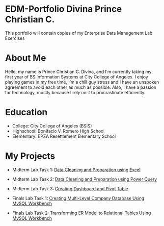 # EDM-Portfolio Divina Prince Christian C.
This portfolio will contain copies of my Enterprise Data Management Lab Exercises
# About Me
Hello, my name is Prince Christian C. Divina, and I'm currently taking my first year of BS Information Systems at City College of Angeles. I enjoy playing games in my free time, I’m a chill guy stress and I have an unspoken agreement to avoid each other as much as possible. Also, I have a passion for technology, mostly because I rely on it to procrastinate efficiently.
# Education
- College: City College of Angeles (BSIS)
- Highschool: Bonifacio V. Romero High School
- Elementary: EPZA Resettlement Elementary School
  
# My Projects
- Midterm Lab Task 1: [Data Cleaning and Preparation using Excel](https://princeeee26.github.io/Midterm-Lab-Task-1-Data-Cleaning-and-Preparation-using-Excel/)
  
- Midterm Lab Task 2: [Data Cleaning and Preparation using Power Query](https://princeeee26.github.io/Midterm-Lab-Task-2-Data-Cleaning-and-Preparation-using-Power-Query/)
  
- Midterm Lab Task 3: [Creating Dashboard and Pivot Table](https://princeeee26.github.io/Midterm-Lab-Task-3-Creating-Dashboard-and-Pivot-Table/)

- Finals Lab Task 1: [Creating Multi-Level Company Database Using MySQL Workbench](https://princeeee26.github.io/Finals-Lab-Task-1.-MySQL-Basics-Multi-Level-Company/)

- Finals Lab Task 2: [Transforming ER Model to Relational Tables Using MySQL Workbench](https://princeeee26.github.io/Finals-Lab-Task-2.-Transforming-ER-Model-to-Relational-Tables-Using-MySQL-Workbench/)
